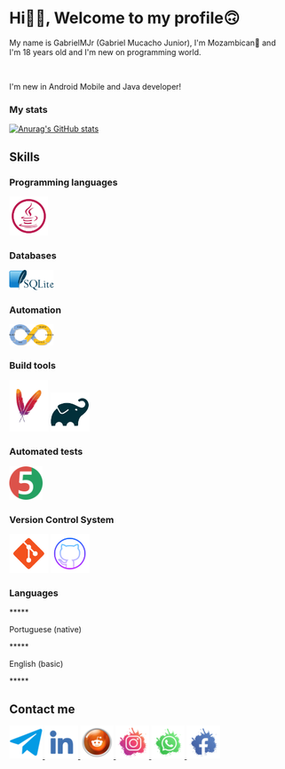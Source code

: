 <html>
<head>
<meta charset="utf-8"
<meta name="viewport" content="width=device-width,
initial-scale=1.0"/>
</head>
  
<body>
<h1>Hi👋🏽, Welcome to my profile🙃</h1>
<p>My name is GabrielMJr (Gabriel Mucacho Junior), I'm Mozambican🙂 and I'm 18 years old and I'm new on programming world.</p>
</br>
<p>I'm new in Android Mobile and Java developer!</p>

<h3>My stats</h3>

[![Anurag's GitHub stats](https://github-readme-stats.vercel.app/api?username=gabrielmjr)](https://github.com/anuraghazra/github-readme-stats)

<h2>Skills</h2>
<h3>Programming languages</h3>
<img width="70px" src="https://raw.githubusercontent.com/gabrielmjr/gabrielmjr/main/images/java.svg">

<h3>Databases</h3>
<img width="80px" src="https://raw.githubusercontent.com/gabrielmjr/gabrielmjr/main/images/sqlite.png"/>

<h3>Automation</h3>
<img width="80px" src="https://raw.githubusercontent.com/gabrielmjr/gabrielmjr/main/images/ci-cd.png"/>

<h3>Build tools</h3>

<img width="70px" src="https://raw.githubusercontent.com/gabrielmjr/gabrielmjr/main/images/maven.png"/>    <img width="70px" src="https://raw.githubusercontent.com/gabrielmjr/gabrielmjr/main/images/gradle.png"/>

<h3>Automated tests</h3>
<img width="60px" src="https://raw.githubusercontent.com/gabrielmjr/gabrielmjr/main/images/junit-jupiter.png"/>

<h3>Version Control System</h3>

<img width="70px" src="https://raw.githubusercontent.com/gabrielmjr/gabrielmjr/main/images/git.png"/>   <img width="70px" src="https://raw.githubusercontent.com/gabrielmjr/gabrielmjr/main/images/github.png"/>


<h3>Languages</h3>
*****<p>Portuguese (native)</p>
*****<p>English (basic)</p>*****

<h2>Contact me</h2>

<a href="https://t.me/GabrielMJr05">
<img width="60px" src="https://raw.githubusercontent.com/gabrielmjr/gabrielmjr/main/images/telegram.png">
</a>    <a href="https://www.linkedin.com/in/gabriel-mucacho-797628239">
<img width="60px" src="https://raw.githubusercontent.com/gabrielmjr/gabrielmjr/main/images/linkedin.png">
</a>    <a href="https://www.reddit.com/u/GsbrielMJr?utm_medium=android_app&utm_source=share">
<img width="60px" src="https://raw.githubusercontent.com/gabrielmjr/gabrielmjr/main/images/reddit.png">
</a>    <a href="https://www.instagram.com/gabrielmjr05/">
<img width="60px" src="https://raw.githubusercontent.com/gabrielmjr/gabrielmjr/main/images/instagram.png">
</a>    <a href="https://wa.me/258844269896">
<img width="60px" src="https://raw.githubusercontent.com/gabrielmjr/gabrielmjr/main/images/whatsapp.png">
</a>    <a href="https://www.facebook.com/gabrielmucacho.junior.714">
<img width="60px" src="https://raw.githubusercontent.com/gabrielmjr/gabrielmjr/main/images/facebook.png">
</a>


</body>
</html>
